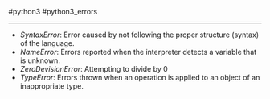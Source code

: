 #python3 #python3_errors
___
- *SyntaxError*: Error caused by not following the proper structure (syntax) of the language.
- *NameError*: Errors reported when the interpreter detects a variable that is unknown.
- *ZeroDevisionError*: Attempting to divide by 0
- *TypeError*: Errors thrown when an operation is applied to an object of an inappropriate type.